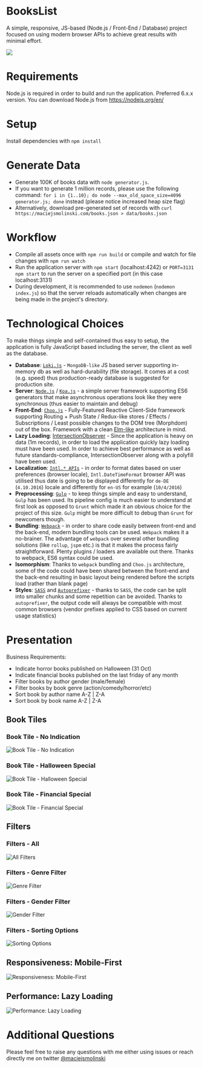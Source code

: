 # BooksList

A simple, responsive, JS-based (Node.js / Front-End / Database) project focused on using modern browser APIs to achieve great results with minimal effort.

![](https://cdn.pbrd.co/images/aNgeUDJoO.png)

# Requirements

Node.js is required in order to build and run the application.
Preferred 6.x.x version.
You can download Node.js from https://nodejs.org/en/

# Setup

Install dependencies with `npm install`

# Generate Data

* Generate 100K of books data with `node generator.js`.
* If you want to generate 1 million records, please use the following command: `for i in {1..10}; do node --max_old_space_size=4096 generator.js; done` instead (please notice increased heap size flag)
* Alternatively, download pre-generated set of records with `curl https://maciejsmolinski.com/books.json > data/books.json`

# Workflow

* Compile all assets once with `npm run build` or compile and watch for file changes with `npm run watch`
* Run the application server with `npm start` (localhost:4242)
or `PORT=3131 npm start` to run the server on a specified port (in this case localhost:3131)
* During development, it is recommended to use `nodemon` (`nodemon index.js`)
so that the server reloads automatically when changes are being made in the project's directory.

# Technological Choices

To make things simple and self-contained thus easy to setup, the application is fully JavaScript based including the server, the client as well as the database.

* **Database**: [`Loki.js`](lokijs.org/) - `MongoDB-like` JS based server supporting in-memory db as well as hard-durability (file storage). It comes at a cost (e.g. speed) thus production-ready database is suggested for production site.
* **Server**: [`Node.js`](https://nodejs.org/) / [`Koa.js`](http://koajs.com) - a simple server framework supporting ES6 generators that make asynchronous operations look like they were synchronous (thus easier to maintain and debug)
* **Front-End**: [`Choo.js`](https://github.com/maciejsmolinski/bookslist.git) - Fully-Featured Reactive Client-Side framework supporting Routing + Push State / Redux-like stores / Effects / Subscriptions / Least possible changes to the DOM tree (Morphdom) out of the box. Framework with a clean [Elm-like](https://guide.elm-lang.org/architecture/) architecture in mind.
* **Lazy Loading**: [IntersectionObserver](https://developer.mozilla.org/en-US/docs/Web/API/Intersection_Observer_API) - Since the application is heavy on data (1m records), in order to load the application quickly lazy loading must have been used. In order to achieve best performance as well as future standards-compliance, IntersectionObserver along with a polyfill have been used.
* **Localization**: [`Intl.* APIs`](https://developer.mozilla.org/en-US/docs/Web/JavaScript/Reference/Global_Objects/DateTimeFormat) - in order to format dates based on user preferences (browser locale), `Intl.DateTimeFormat` browser API was utilised thus date is going to be displayed differently for `de-DE` (`4.10.2016`) locale and differently for `en-US` for example (`10/4/2016`)
* **Preprocessing**: [`Gulp`](http://gulpjs.com) - to keep things simple and easy to understand, `Gulp` has been used. Its pipeline config is much easier to understand at first look as opposed to `Grunt` which made it an obvious choice for the project of this size. `Gulp` might be more difficult to debug than `Grunt` for newcomers though.
* **Bundling**: [`Webpack`](https://webpack.github.io) - in order to share code easily between front-end and the back-end, modern bundling tools can be used. `Webpack` makes it a no-brainer. The advantage of `webpack` over several other bundling solutions (like `rollup`, `jspm` etc.) is that it makes the process fairly straightforward. Plenty plugins / loaders are available out there. Thanks to webpack, ES6 syntax could be used.
* **Isomorphism**: Thanks to `webpack` bundling and `Choo.js` architecture, some of the code could have been shared between the front-end and the back-end resulting in basic layout being rendered before the scripts load (rather than blank page)
* **Styles**: [`SASS`](http://sass-lang.com) and [`Autoprefixer`](https://github.com/postcss/autoprefixer) - thanks to `SASS`, the code can be split into smaller chunks and some repetition can be avoided. Thanks to `autoprefixer`, the output code will always be compatible with most common browsers (vendor prefixes applied to CSS based on current usage statistics)

# Presentation

Business Requirements:

* Indicate horror books published on Halloween (31 Oct)
* Indicate financial books published on the last friday of any month
* Filter books by author gender (male/female)
* Filter books by book genre (action/comedy/horror/etc)
* Sort book by author name A-Z | Z-A
* Sort book by book name A-Z | Z-A

## Book Tiles

### Book Tile - No Indication

![Book Tile - No Indication](https://cdn.pbrd.co/images/aMpSvUQXx.png)

### Book Tile - Halloween Special

![Book Tile - Halloween Special](https://cdn.pbrd.co/images/aMqfOoryg.png)

### Book Tile - Financial Special

![Book Tile - Financial Special](https://cdn.pbrd.co/images/aMqNDhmYZ.png)

## Filters

### Filters - All

![All Filters](https://cdn.pbrd.co/images/aMrielNXb.png)

### Filters - Genre Filter

![Genre Filter](https://cdn.pbrd.co/images/aMrOSydxq.png)

### Filters - Gender Filter

![Gender Filter](https://cdn.pbrd.co/images/aMsiKMLmW.png)

### Filters - Sorting Options

![Sorting Options](https://cdn.pbrd.co/images/aMsEStDDx.png)

## Responsiveness: Mobile-First

![Responsiveness: Mobile-First](https://cdn.pbrd.co/images/14QBd7K4e.gif)

## Performance: Lazy Loading

![Performance: Lazy Loading](https://cdn.pbrd.co/images/aO4YuDlVn.gif)

# Additional Questions

Please feel free to raise any questions with me either using issues or reach directly me on twitter [@maciejsmolinski](https://twitter.com/maciejsmolinski)
